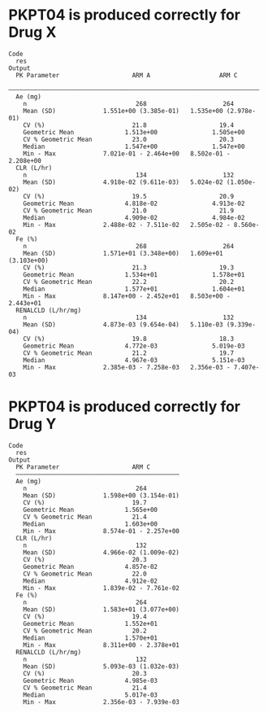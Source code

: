 # PKPT04 is produced correctly for Drug X

    Code
      res
    Output
      PK Parameter                    ARM A                   ARM C        
      —————————————————————————————————————————————————————————————————————
      Ae (mg)                                                              
        n                              268                     264         
        Mean (SD)             1.551e+00 (3.385e-01)   1.535e+00 (2.978e-01)
        CV (%)                        21.8                    19.4         
        Geometric Mean              1.513e+00               1.505e+00      
        CV % Geometric Mean           23.0                    20.3         
        Median                      1.547e+00               1.547e+00      
        Min - Max             7.021e-01 - 2.464e+00   8.502e-01 - 2.208e+00
      CLR (L/hr)                                                           
        n                              134                     132         
        Mean (SD)             4.918e-02 (9.611e-03)   5.024e-02 (1.050e-02)
        CV (%)                        19.5                    20.9         
        Geometric Mean              4.818e-02               4.913e-02      
        CV % Geometric Mean           21.0                    21.9         
        Median                      4.909e-02               4.984e-02      
        Min - Max             2.488e-02 - 7.511e-02   2.505e-02 - 8.560e-02
      Fe (%)                                                               
        n                              268                     264         
        Mean (SD)             1.571e+01 (3.348e+00)   1.609e+01 (3.103e+00)
        CV (%)                        21.3                    19.3         
        Geometric Mean              1.534e+01               1.578e+01      
        CV % Geometric Mean           22.2                    20.2         
        Median                      1.577e+01               1.604e+01      
        Min - Max             8.147e+00 - 2.452e+01   8.503e+00 - 2.443e+01
      RENALCLD (L/hr/mg)                                                   
        n                              134                     132         
        Mean (SD)             4.873e-03 (9.654e-04)   5.110e-03 (9.339e-04)
        CV (%)                        19.8                    18.3         
        Geometric Mean              4.772e-03               5.019e-03      
        CV % Geometric Mean           21.2                    19.7         
        Median                      4.967e-03               5.151e-03      
        Min - Max             2.385e-03 - 7.258e-03   2.356e-03 - 7.407e-03

# PKPT04 is produced correctly for Drug Y

    Code
      res
    Output
      PK Parameter                    ARM C        
      —————————————————————————————————————————————
      Ae (mg)                                      
        n                              264         
        Mean (SD)             1.598e+00 (3.154e-01)
        CV (%)                        19.7         
        Geometric Mean              1.565e+00      
        CV % Geometric Mean           21.4         
        Median                      1.603e+00      
        Min - Max             8.574e-01 - 2.257e+00
      CLR (L/hr)                                   
        n                              132         
        Mean (SD)             4.966e-02 (1.009e-02)
        CV (%)                        20.3         
        Geometric Mean              4.857e-02      
        CV % Geometric Mean           22.0         
        Median                      4.912e-02      
        Min - Max             1.839e-02 - 7.761e-02
      Fe (%)                                       
        n                              264         
        Mean (SD)             1.583e+01 (3.077e+00)
        CV (%)                        19.4         
        Geometric Mean              1.552e+01      
        CV % Geometric Mean           20.2         
        Median                      1.570e+01      
        Min - Max             8.311e+00 - 2.378e+01
      RENALCLD (L/hr/mg)                           
        n                              132         
        Mean (SD)             5.093e-03 (1.032e-03)
        CV (%)                        20.3         
        Geometric Mean              4.985e-03      
        CV % Geometric Mean           21.4         
        Median                      5.017e-03      
        Min - Max             2.356e-03 - 7.939e-03

